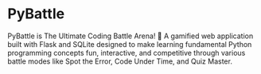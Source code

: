 # PyBattle
PyBattle is The Ultimate Coding Battle Arena! 🐍 A gamified web application built with Flask and SQLite designed to make learning fundamental Python programming concepts fun, interactive, and competitive through various battle modes like Spot the Error, Code Under Time, and Quiz Master.
